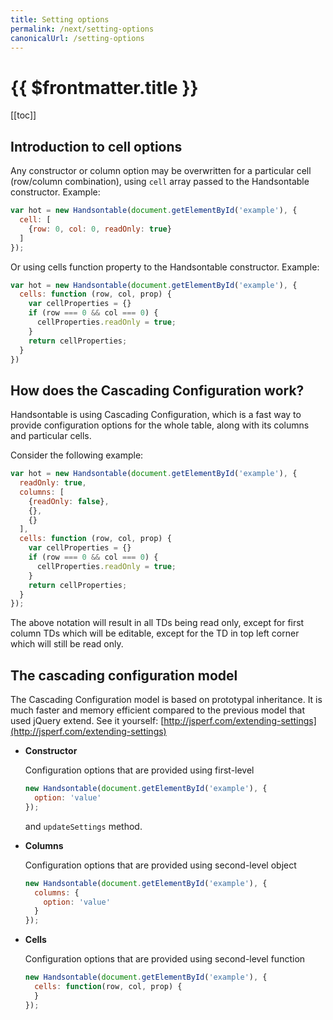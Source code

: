 ```yaml
---
title: Setting options
permalink: /next/setting-options
canonicalUrl: /setting-options
---
```


# {{ $frontmatter.title }}

[[toc]]

## Introduction to cell options

Any constructor or column option may be overwritten for a particular cell (row/column combination), using `cell` array passed to the Handsontable constructor. Example:
```js
var hot = new Handsontable(document.getElementById('example'), {
  cell: [
    {row: 0, col: 0, readOnly: true}
  ]
});
```
Or using cells function property to the Handsontable constructor. Example:
```js
var hot = new Handsontable(document.getElementById('example'), {
  cells: function (row, col, prop) {
    var cellProperties = {}
    if (row === 0 && col === 0) {
      cellProperties.readOnly = true;
    }
    return cellProperties;
  }
})
```
## How does the Cascading Configuration work?

Handsontable is using Cascading Configuration, which is a fast way to provide configuration options for the whole table, along with its columns and particular cells.

Consider the following example:
```js
var hot = new Handsontable(document.getElementById('example'), {
  readOnly: true,
  columns: [
    {readOnly: false},
    {},
    {}
  ],
  cells: function (row, col, prop) {
    var cellProperties = {}
    if (row === 0 && col === 0) {
      cellProperties.readOnly = true;
    }
    return cellProperties;
  }
});
```
The above notation will result in all TDs being read only, except for first column TDs which will be editable, except for the TD in top left corner which will still be read only.

## The cascading configuration model

The Cascading Configuration model is based on prototypal inheritance. It is much faster and memory efficient compared to the previous model that used jQuery extend. See it yourself: [http://jsperf.com/extending-settings](http://jsperf.com/extending-settings)

* **Constructor**

    Configuration options that are provided using first-level
    ```js
    new Handsontable(document.getElementById('example'), {
      option: 'value'
    });
    ```
    and `updateSettings` method.

* **Columns**

    Configuration options that are provided using second-level object
    ```js
    new Handsontable(document.getElementById('example'), {
      columns: {
        option: 'value'
      }
    });
    ```

* **Cells**

    Configuration options that are provided using second-level function
    ```js
    new Handsontable(document.getElementById('example'), {
      cells: function(row, col, prop) {
      }
    });
    ```
